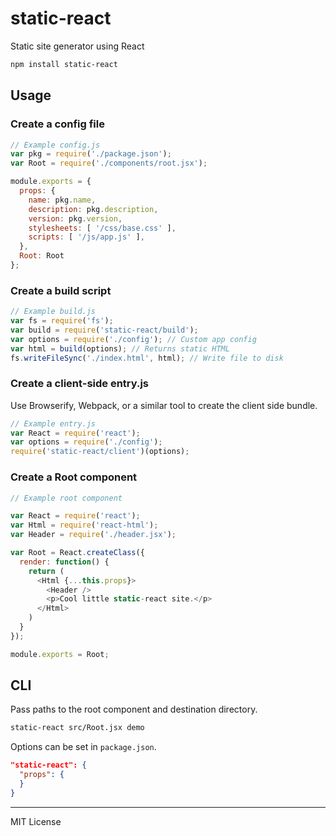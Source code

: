 # static-react

Static site generator using React

```bash
npm install static-react
```

## Usage

### Create a config file

```js
// Example config.js
var pkg = require('./package.json');
var Root = require('./components/root.jsx');

module.exports = {
  props: {
    name: pkg.name,
    description: pkg.description,
    version: pkg.version,
    stylesheets: [ '/css/base.css' ],
    scripts: [ '/js/app.js' ],
  },
  Root: Root
};
```

### Create a build script

```js
// Example build.js
var fs = require('fs');
var build = require('static-react/build');
var options = require('./config'); // Custom app config
var html = build(options); // Returns static HTML
fs.writeFileSync('./index.html', html); // Write file to disk
```

### Create a client-side entry.js

Use Browserify, Webpack, or a similar tool to create the client side bundle.

```js
// Example entry.js
var React = require('react');
var options = require('./config');
require('static-react/client')(options);
```


### Create a Root component

```js
// Example root component

var React = require('react');
var Html = require('react-html');
var Header = require('./header.jsx');

var Root = React.createClass({
  render: function() {
    return (
      <Html {...this.props}>
        <Header />
        <p>Cool little static-react site.</p>
      </Html>
    )
  }
});

module.exports = Root;
```

## CLI

Pass paths to the root component and destination directory.

```bash
static-react src/Root.jsx demo
```

Options can be set in `package.json`.

```json
"static-react": {
  "props": {
  }
}
```

---

MIT License
